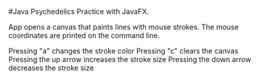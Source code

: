 #Java Psychedelics
Practice with JavaFX.

App opens a canvas that paints lines with mouse strokes. The mouse coordinates are printed on the command line.

Pressing "a" changes the stroke color
Pressing "c" clears the canvas
Pressing the up arrow increases the stroke size
Pressing the down arrow decreases the stroke size